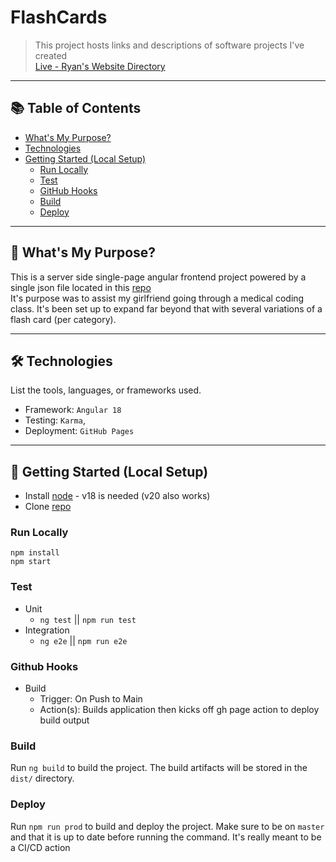# FlashCards

> This project hosts links and descriptions of software projects I've created <br/>
> [Live - Ryan's Website Directory](https://flash-cards.ryan-brock.com/)

---

## 📚 Table of Contents

- [What's My Purpose?](#-whats-my-purpose)
- [Technologies](#-technologies)
- [Getting Started (Local Setup)](#-getting-started-local-setup)
  - [Run Locally](#run-locally)
  - [Test](#test)
  - [GitHub Hooks](#github-hooks)
  - [Build](#build)
  - [Deploy](#deploy)

---

## 🧠 What's My Purpose?

This is a server side single-page angular frontend project powered by a single json file located in this [repo](https://github.com/rbrock44/flash-cards-data) <br/>
It's purpose was to assist my girlfriend going through a medical coding class. It's been set up to expand far beyond that with several variations of a flash card (per category).

---

## 🛠 Technologies

List the tools, languages, or frameworks used.

- Framework: `Angular 18`
- Testing: `Karma`,
- Deployment: `GitHub Pages`

---

## 🚀 Getting Started (Local Setup)

* Install [node](https://nodejs.org/en) - v18 is needed (v20 also works)
* Clone [repo](https://github.com/rbrock44/flash-cards)

### Run Locally

```
npm install
npm start
```

### Test

- Unit
    - `ng test` || `npm run test`
- Integration
    - `ng e2e` || `npm run e2e`

### Github Hooks

- Build
    - Trigger: On Push to Main
    - Action(s): Builds application then kicks off gh page action to deploy build output

### Build

Run `ng build` to build the project. The build artifacts will be stored in the `dist/` directory.

### Deploy

Run `npm run prod` to build and deploy the project. Make sure to be on `master` and that it is up to date before running the command. It's really meant to be a CI/CD action

